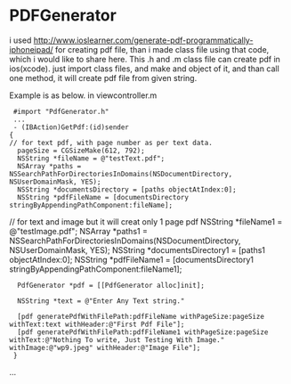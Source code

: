PDFGenerator
============
i used http://www.ioslearner.com/generate-pdf-programmatically-iphoneipad/ for creating pdf file, than i made class file using that code, which i would like to share here.
This .h and .m class file can create pdf in ios(xcode). just import class files, and make and object of it, and than call one method, it will create pdf file from given string.
 
 Example is as below.
 in viewcontroller.m
 
     #import "PdfGenerator.h"
     ... 
     - (IBAction)GetPdf:(id)sender
    {
    // for text pdf, with page number as per text data.
      pageSize = CGSizeMake(612, 792);
      NSString *fileName = @"testText.pdf";
      NSArray *paths = NSSearchPathForDirectoriesInDomains(NSDocumentDirectory, NSUserDomainMask, YES);
      NSString *documentsDirectory = [paths objectAtIndex:0];
      NSString *pdfFileName = [documentsDirectory stringByAppendingPathComponent:fileName];

   // for text and image but it will creat only 1 page pdf
      NSString *fileName1 = @"testImage.pdf";
      NSArray *paths1 = NSSearchPathForDirectoriesInDomains(NSDocumentDirectory, NSUserDomainMask, YES);
      NSString *documentsDirectory1 = [paths1 objectAtIndex:0];
      NSString *pdfFileName1 = [documentsDirectory1 stringByAppendingPathComponent:fileName1];
    
      PdfGenerator *pdf = [[PdfGenerator alloc]init];
    
      NSString *text = @"Enter Any Text string."
    
      [pdf generatePdfWithFilePath:pdfFileName withPageSize:pageSize withText:text withHeader:@"First Pdf File"];
      [pdf generatePdfWithFilePath:pdfFileName1 withPageSize:pageSize withText:@"Nothing To write, Just Testing With Image." withImage:@"wp9.jpeg" withHeader:@"Image File"];
     }
...
